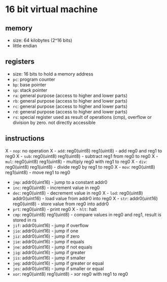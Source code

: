 # 16 bit virtual machine
## memory
 - size: 64 kilobytes (2^16 bits)
 - little endian

## registers
 - size: 16 bits to hold a memory address
 - `pc`: program counter
 - `bp`: base pointer
 - `sp`: stack pointer
 - `ra`: general purpose (access to higher and lower parts)
 - `rb`: general purpose (access to higher and lower parts)
 - `rc`: general purpose (access to higher and lower parts)
 - `rd`: general purpose (access to higher and lower parts)
 - `rs`: special register used as result of operations (cmp), overflow or division by zero. not directly accessible

## instructions
X - `nop`: no operation
X - `add`: reg0(uint8) reg1(uint8) - add reg0 and reg1 to reg0
X - `sub`: reg0(uint8) reg1(uint8) - subtract reg1 from reg0 to reg0
X - `mul`: reg0(uint8) reg1(uint8) - multiply reg0 with reg1 to reg0
X - `div`: reg0(uint8) reg1(uint8) - divide reg0 by reg1 to reg0
X - `mov`: reg0(uint8) reg1(uint8) - move reg1 to reg0
 - `jmp`: addr0(uint16) - jump to a constant addr0
 - `inc`: reg0(uint8) - increment value in reg0
 - `dec`: reg0(uint8) - decrement value in reg0
X - `lod`: reg0(uint8) addr0(uint16) - load value from addr0 into reg0
X - `str`: addr0(uint16) reg0(uint8) - store value from reg0 into addr0
 - `prt`: reg0(uint8) - print reg0
X - `hlt`: halt
 - `cmp`: reg0(uint8) reg1(uint8) - compare values in reg0 and reg1, result is stored in rs
 - `jif`: addr0(uint16) - jump if overflow
 - `jio`: addr0(uint16) - jump if one
 - `jiz`: addr0(uint16) - jump if zero
 - `jie`: addr0(uint16) - jump if equals
 - `jne`: addr0(uint16) - jump if not equals
 - `jig`: addr0(uint16) - jump if greater
 - `jis`: addr0(uint16) - jump if smaller
 - `jeg`: addr0(uint16) - jump if greater or equal
 - `jes`: addr0(uint16) - jump if smaller or equal
 - `xor`: reg0(uint8) reg1(uint8) - xor reg0 with reg1 to reg0
